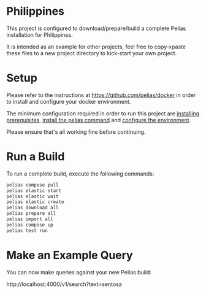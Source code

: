 
# Philippines

This project is configured to download/prepare/build a complete Pelias installation for Philippines.

It is intended as an example for other projects, feel free to copy->paste these files to a new project directory to kick-start your own project.

# Setup

Please refer to the instructions at https://github.com/pelias/docker in order to install and configure your docker environment.

The minimum configuration required in order to run this project are [installing prerequisites](https://github.com/pelias/docker#prerequisites), [install the pelias command](https://github.com/pelias/docker#installing-the-pelias-command) and [configure the environment](https://github.com/pelias/docker#configure-environment).

Please ensure that's all working fine before continuing.

# Run a Build

To run a complete build, execute the following commands:

```bash
pelias compose pull
pelias elastic start
pelias elastic wait
pelias elastic create
pelias download all
pelias prepare all
pelias import all
pelias compose up
pelias test run
```

# Make an Example Query

You can now make queries against your new Pelias build:

http://localhost:4000/v1/search?text=sentosa
